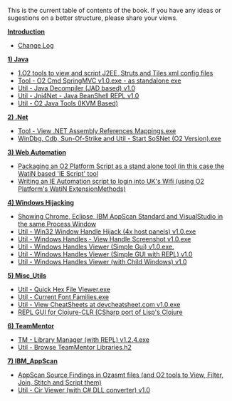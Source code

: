 This is the current table of contents of the book. If you have any ideas or sugestions on a better structure, please share your views.


**[Introduction](/manuscript/0.Introduction/README.md)** 

* [Change Log](/manuscript/0.Introduction/Change_Log.md)

**[1) Java](/manuscript/1.Java/README.md)**

* [1.O2 tools to view and script J2EE, Struts and Tiles xml config files](/manuscript//1.O2_tools_to_view_and_script_J2EE,_Struts_and_Tiles_xml_config_files.md)
* [Tool - O2 Cmd SpringMVC v1.0.exe - as standalone exe](/manuscript/1.Tool_-_O2_Cmd_SpringMVC_v1.0.exe_-_as_standalone_exe.md)
* [Util - Java Decompiler (JAD based) v1.0](/manuscript/1.Util_-_Java_Decompiler_(JAD_based)_v1.0.exe.md)
* [Util - Jni4Net - Java BeanShell REPL v1.0](/manuscript/1.Util_-_Jni4Net_-_Java_BeanShell_REPL_v1.0.exe.md)
* [Util - O2 Java Tools (IKVM Based)](/manuscript/1.Util_-_O2_Java_Tools_(IKVM_Based)_v1.0.md)

**[2) .Net](/manuscript/2.Net/README.md)**

* [Tool - View .NET Assembly References Mappings.exe](/manuscript/2.Tool_-_View_.NET_Assembly_References_Mappings.exe.md)
* [WinDbg, Cdb, Sun-Of-Strike and Util - Start SoSNet (O2 Version).exe](/manuscript/2.WinDbg,_Cdb,_Sun-Of-Strike_and_Util_-_Start_SoSNet_(O2_Version).exe.md)

**[3) Web Automation](/manuscript/3.Web_Automation/README.md)**

* [Packaging an O2 Platform Script as a stand alone tool (in this case the WatiN based 'IE Script' tool](/manuscript/3.Packaging_an_O2_Platform_Script_as_a_stand_alone_tool_(in_this_case_the_WatiN_based_'IE_Script'_tool).md)
* [Writing an IE Automation script to login into UK's Wifi (using O2 Platform's WatiN ExtensionMethods)](/manuscript/3.Writing_an_IE_Automation_script_to_login_into_UK's_Wifi_(using_O2_Platform's_WatiN_ExtensionMethods).md)

**[4) Windows Hijacking](/manuscript/4.Windows_Hijacking/README.md)**

* [Showing Chrome, Eclipse, IBM AppScan Standard and VisualStudio in the same Process Window](/manuscript/4.Showing_Chrome,_Eclipse,_IBM_AppScan_Standard_and_VisualStudio_in_the_same_Process_Window.md)
* [Util - Win32 Window Handle Hijack (4x host panels) v1.0.exe](/manuscript/4.Util_-_Win32_Window_Handle_Hijack_(4x_host_panels)_v1.0.exe.md)
* [Util - Windows Handles - View Handle Screenshot v1.0.exe](/manuscript/4.Util_-_Windows_Handles_-_View_Handle_Screenshot_v1.0.exe.md)
* [Util - Windows Handles Viewer (Simple Gui) v1.0.exe.](/manuscript/4.Util_-_Windows_Handles_Viewer_(Simple_Gui)_v1.0.exe.md)
* [Util - Windows Handles Viewer (Simple GUI with REPL) v1.0](/manuscript/4.Util_-_Windows_Handles_Viewer_(Simple_GUI_with_REPL)_v1.0.exe.md)
* [Util - Windows Handles Viewer (with Child Windows) v1.0](/manuscript/4.Util_-_Windows_Handles_Viewer_(with_Child_Windows)_v1.0.exe.md)

**[5) Misc_Utils](/manuscript/5.Misc_Utils/README.md)**

* [Util - Quick Hex File Viewer.exe](/manuscript/5.Util_-_Quick_Hex_File_Viewer.exe.md)
* [Util - Current Font Families.exe](/manuscript/5.Util_-_Current_Font_Families.exe.md)
* [Util - View CheatSheets at devcheatsheet.com v1.0.exe](/manuscript/5.Util_-_View_CheatSheets_at_devcheatsheet.com_v1.0.exe.md)
* [REPL GUI for Clojure-CLR (CSharp port of Lisp's Clojure](/manuscript/5.REPL_GUI_for_Clojure-CLR_(CSharp_port_of_Lisp's_Clojure).md)

**[6) TeamMentor](/manuscript/6.TeamMentor/README.md)**

* [TM - Library Manager (with REPL) v1.2.4.exe](/manuscript/6.TM_-_Library_Manager_(with_REPL)_v1.2.4.exe.md)
* [Util - Browse TeamMentor Libraries.h2](/manuscript/6.Util_-_Browse_TeamMentor_Libraries.h2.md)

**[7) IBM_AppScan](/manuscript/7.IBM_AppScan/README.md)**

* [AppScan Source Findings in Ozasmt files (and O2 tools to View, Filter, Join, Stitch and Script them)](/manuscript/7.AppScan_Source_Findings_in_Ozasmt_files_(and_O2_tools_to_View,_Filter,_Join,_Stitch_and_Script_them).md)
* [Util - Cir Viewer (with C# DLL converter) v1.0](/manuscript/7.Util_-_Cir_Viewer_(with_CSharp_DLL_converter)_v1.0.md)


